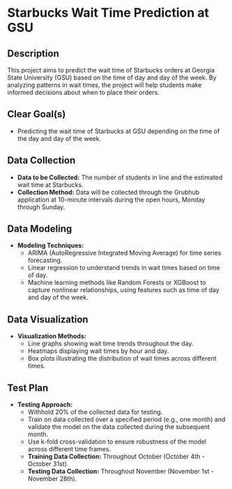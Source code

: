 # Starbucks Wait Time Prediction at GSU

## Description
This project aims to predict the wait time of Starbucks orders at Georgia State University (GSU) based on the time of day and day of the week. By analyzing patterns in wait times, the project will help students make informed decisions about when to place their orders.

## Clear Goal(s)
- Predicting the wait time of Starbucks at GSU depending on the time of the day and day of the week.

## Data Collection
- **Data to be Collected:** The number of students in line and the estimated wait time at Starbucks.
- **Collection Method:** Data will be collected through the Grubhub application at 10-minute intervals during the open hours, Monday through Sunday.

## Data Modeling
- **Modeling Techniques:**
  - ARIMA (AutoRegressive Integrated Moving Average) for time series forecasting.
  - Linear regression to understand trends in wait times based on time of day.
  - Machine learning methods like Random Forests or XGBoost to capture nonlinear relationships, using features such as time of day and day of the week.

## Data Visualization
- **Visualization Methods:**
  - Line graphs showing wait time trends throughout the day.
  - Heatmaps displaying wait times by hour and day.
  - Box plots illustrating the distribution of wait times across different times.

## Test Plan
- **Testing Approach:**
  - Withhold 20% of the collected data for testing.
  - Train on data collected over a specified period (e.g., one month) and validate the model on the data collected during the subsequent month.
  - Use k-fold cross-validation to ensure robustness of the model across different time frames.
  - **Training Data Collection:** Throughout October (October 4th - October 31st).
  - **Testing Data Collection:** Throughout November (November 1st - November 28th).
